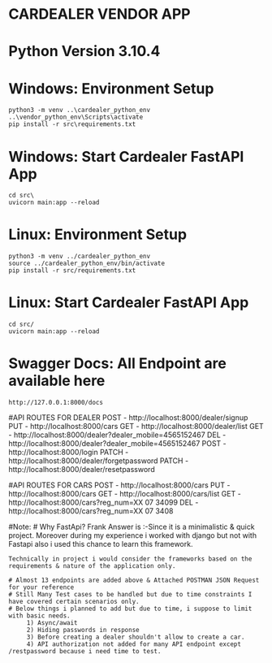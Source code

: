 # CARDEALER VENDOR APP

# Python Version 3.10.4

# Windows: Environment Setup
```commandline
python3 -m venv ..\cardealer_python_env
..\vendor_python_env\Scripts\activate
pip install -r src\requirements.txt
```
# Windows: Start Cardealer FastAPI App
```commandline
cd src\
uvicorn main:app --reload
```

# Linux: Environment Setup
```commandline
python3 -m venv ../cardealer_python_env
source ../cardealer_python_env/bin/activate
pip install -r src/requirements.txt
```
# Linux: Start Cardealer FastAPI App
```commandline
cd src/
uvicorn main:app --reload
```

# Swagger Docs: All Endpoint are available here
```commandline
http://127.0.0.1:8000/docs
```
#API ROUTES FOR DEALER
    POST - http://localhost:8000/dealer/signup
    PUT  - http://localhost:8000/cars
    GET  - http://localhost:8000/dealer/list
    GET  - http://localhost:8000/dealer?dealer_mobile=4565152467
    DEL  - http://localhost:8000/dealer?dealer_mobile=4565152467
    POST - http://localhost:8000/login
    PATCH - http://localhost:8000/dealer/forgetpassword
    PATCH - http://localhost:8000/dealer/resetpassword


#API ROUTES FOR CARS
    POST - http://localhost:8000/cars
    PUT  - http://localhost:8000/cars
    GET  - http://localhost:8000/cars/list
    GET  - http://localhost:8000/cars?reg_num=XX 07 34099
    DEL  - http://localhost:8000/cars?reg_num=XX 07 3408

#Note:
    # Why FastApi?
    Frank Answer is :-Since it is a minimalistic  & quick project. Moreover during my experience 
    i worked with django but not with Fastapi also i used this chance to learn this framework.

    Technically in project i would consider the frameworks based on the requirements & nature of the application only.

    # Almost 13 endpoints are added above & Attached POSTMAN JSON Request for your reference
    # Still Many Test cases to be handled but due to time constraints I have covered certain scenarios only.
    # Below things i planned to add but due to time, i suppose to limit with basic needs. 
         1) Async/await 
         2) Hiding passwords in response
         3) Before creating a dealer shouldn't allow to create a car.
         4) API authorization not added for many API endpoint except /restpassword because i need time to test.
    
